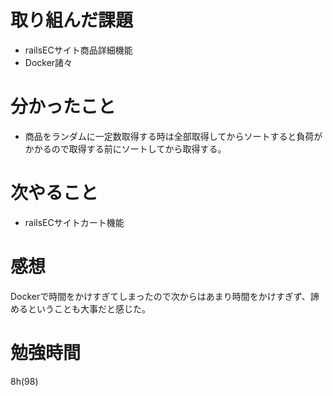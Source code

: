 # 取り組んだ課題
- railsECサイト商品詳細機能
- Docker諸々
# 分かったこと
- 商品をランダムに一定数取得する時は全部取得してからソートすると負荷がかかるので取得する前にソートしてから取得する。
# 次やること
- railsECサイトカート機能
# 感想
Dockerで時間をかけすぎてしまったので次からはあまり時間をかけすぎず、諦めるということも大事だと感じた。
# 勉強時間
8h(98)